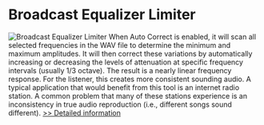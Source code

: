 # Broadcast Equalizer Limiter
![Broadcast Equalizer Limiter](https://mycommerce.akamaized.net/api/pimages/P300669438/BIG/300669438.GIF)
When Auto Correct is enabled, it will scan all selected frequencies in the WAV file to determine the minimum and maximum amplitudes. It will then correct these variations by automatically increasing or decreasing the levels of attenuation at specific frequency intervals (usually 1/3 octave). The result is a nearly linear frequency response. For the listener, this creates more consistent sounding audio. A typical application that would benefit from this tool is an internet radio station. A common problem that many of these stations experience is an inconsistency in true audio reproduction (i.e., different songs sound different).
[>> Detailed information](https://secure.shareit.com/shareit/product.html?productid=300669438&affiliateid=200057808)